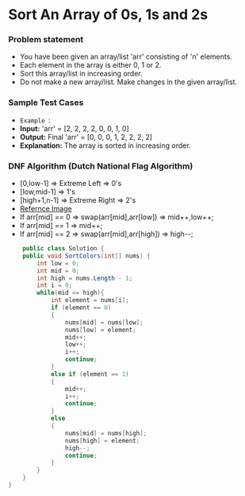 
#  Sort An Array of 0s, 1s and 2s

### Problem statement

- You have been given an array/list 'arr' consisting of 'n' elements.
- Each element in the array is either 0, 1 or 2.
- Sort this array/list in increasing order.
- Do not make a new array/list. Make changes in the given array/list.

### Sample Test Cases
- `Example `:
- **Input:** 'arr' = [2, 2, 2, 2, 0, 0, 1, 0]
- **Output:** Final 'arr' = [0, 0, 0, 1, 2, 2, 2, 2]
- **Explanation:** The array is sorted in increasing order.

### DNF Algorithm (Dutch National Flag Algorithm)

- [0,low-1] => Extreme Left => 0's
- [low,mid-1]  => 1's
- [high+1,n-1] => Extreme Right => 2's
- [Refernce Image](image.png)
- If arr[mid] == 0 => swap(arr[mid],arr[low]) => mid++,low++;
- If arr[mid] == 1 => mid++;
- If arr[mid] == 2 => swap(arr[mid],arr[high]) => high--;

```C#
    public class Solution {
    public void SortColors(int[] nums) {
        int low = 0;
        int mid = 0;
        int high = nums.Length - 1;
        int i = 0;
        while(mid <= high){
            int element = nums[i];
            if (element == 0)
            {
                nums[mid] = nums[low];
                nums[low] = element;
                mid++;
                low++;
                i++;
                continue;
            }
            else if (element == 1)
            {
                mid++;
                i++;
                continue;
            }
            else
            {
                nums[mid] = nums[high];
                nums[high] = element;
                high--;
                continue;
            }
        }
    }
}
```

